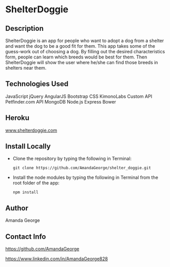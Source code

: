 # ShelterDoggie

## Description

ShelterDoggie is an app for people who want to adopt a dog from a shelter and want the dog to be a good fit for them.  This app takes some of the guess-work out of choosing a dog.  By filling out the desired characteristics form, people can learn which breeds would be best for them.  Then ShelterDoggie will show the user where he/she can find those breeds in shelters near them.

## Technologies Used

JavaScript
jQuery
AngularJS
Bootstrap CSS
KimonoLabs Custom API
Petfinder.com API
MongoDB
Node.js
Express
Bower

## Heroku
www.shelterdoggie.com

## Install Locally
- Clone the repository by typing the following in Terminal:

	`git clone https://github.com/AmandaGeorge/shelter_doggie.git`
- Install the node modules by typing the following in Terminal from the root folder of the app:

	`npm install`

## Author
Amanda George

## Contact Info
https://github.com/AmandaGeorge

https://www.linkedin.com/in/AmandaGeorge828